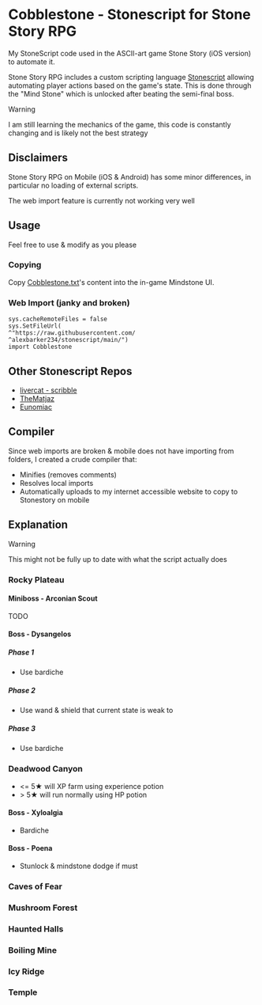 # Cobblestone - Stonescript for Stone Story RPG

My StoneScript code used in the ASCII-art game Stone Story (iOS version) to automate it.

Stone Story RPG includes a custom scripting language [Stonescript](https://stonestoryrpg.com/stonescript/) allowing automating player actions based on the game's state. This is done through the "Mind Stone" which is unlocked after beating the semi-final boss.

> [!WARNING]  
> I am still learning the mechanics of the game, this code is constantly changing and is likely not the best strategy

## Disclaimers
Stone Story RPG on Mobile (iOS & Android) has some minor differences, in particular no loading of external scripts.

The web import feature is currently not working very well

## Usage
Feel free to use & modify as you please

### Copying
Copy [Cobblestone.txt](https://raw.githubusercontent.com/alexbarker234/stonescript/main/Cobblestone.txt)'s content into the in-game Mindstone UI.

### Web Import (janky and broken)
```
sys.cacheRemoteFiles = false
sys.SetFileUrl(
^"https://raw.githubusercontent.com/
^alexbarker234/stonescript/main/")
import Cobblestone
```

## Other Stonescript Repos
- [livercat - scribble](https://github.com/livercat/scribble/tree/main)
- [TheMatjaz](https://github.com/TheMatjaz/StoneScript/tree/master)
- [Eunomiac](https://github.com/Eunomiac/stone-story)

## Compiler
Since web imports are broken & mobile does not have importing from folders, I created a crude compiler that:
- Minifies (removes comments)
- Resolves local imports 
- Automatically uploads to my internet accessible website to copy to Stonestory on mobile

## Explanation
> [!WARNING]  
> This might not be fully up to date with what the script actually does
### Rocky Plateau
#### Miniboss - Arconian Scout
TODO
#### Boss - Dysangelos
##### Phase 1
- Use bardiche
##### Phase 2
- Use wand & shield that current state is weak to
##### Phase 3
- Use bardiche

### Deadwood Canyon
- <= 5★ will XP farm using experience potion
- \> 5★ will run normally using HP potion
#### Boss - Xyloalgia
- Bardiche
#### Boss - Poena
- Stunlock & mindstone dodge if must

### Caves of Fear 
### Mushroom Forest
### Haunted Halls
### Boiling Mine
### Icy Ridge
### Temple
